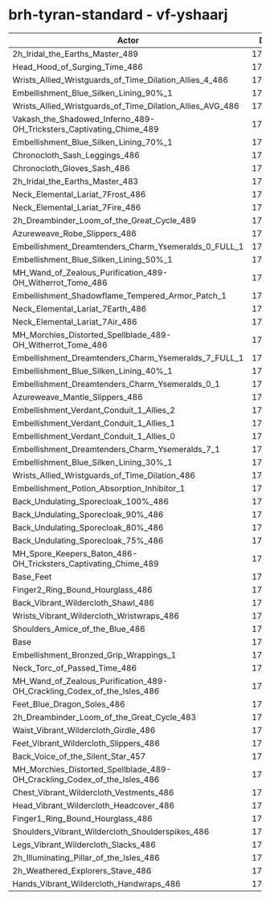 # brh-tyran-standard - vf-yshaarj
| Actor | DPS | Increase |
|---|:---:|:---:|
|2h_Iridal_the_Earths_Master_489|179208|2.04%|
|Head_Hood_of_Surging_Time_486|179163|2.01%|
|Wrists_Allied_Wristguards_of_Time_Dilation_Allies_4_486|178105|1.41%|
|Embellishment_Blue_Silken_Lining_90%_1|178021|1.36%|
|Wrists_Allied_Wristguards_of_Time_Dilation_Allies_AVG_486|177675|1.16%|
|Vakash_the_Shadowed_Inferno_489-OH_Tricksters_Captivating_Chime_489|177510|1.07%|
|Embellishment_Blue_Silken_Lining_70%_1|177477|1.05%|
|Chronocloth_Sash_Leggings_486|177339|0.97%|
|Chronocloth_Gloves_Sash_486|177274|0.94%|
|2h_Iridal_the_Earths_Master_483|177260|0.93%|
|Neck_Elemental_Lariat_7Frost_486|177243|0.92%|
|Neck_Elemental_Lariat_7Fire_486|177157|0.87%|
|2h_Dreambinder_Loom_of_the_Great_Cycle_489|177151|0.87%|
|Azureweave_Robe_Slippers_486|177102|0.84%|
|Embellishment_Dreamtenders_Charm_Ysemeralds_0_FULL_1|177002|0.78%|
|Embellishment_Blue_Silken_Lining_50%_1|176952|0.75%|
|MH_Wand_of_Zealous_Purification_489-OH_Witherrot_Tome_486|176919|0.73%|
|Embellishment_Shadowflame_Tempered_Armor_Patch_1|176883|0.71%|
|Neck_Elemental_Lariat_7Earth_486|176822|0.68%|
|Neck_Elemental_Lariat_7Air_486|176725|0.62%|
|MH_Morchies_Distorted_Spellblade_489-OH_Witherrot_Tome_486|176694|0.61%|
|Embellishment_Dreamtenders_Charm_Ysemeralds_7_FULL_1|176693|0.61%|
|Embellishment_Blue_Silken_Lining_40%_1|176677|0.60%|
|Embellishment_Dreamtenders_Charm_Ysemeralds_0_1|176669|0.59%|
|Azureweave_Mantle_Slippers_486|176617|0.56%|
|Embellishment_Verdant_Conduit_1_Allies_2|176538|0.52%|
|Embellishment_Verdant_Conduit_1_Allies_1|176532|0.51%|
|Embellishment_Verdant_Conduit_1_Allies_0|176483|0.49%|
|Embellishment_Dreamtenders_Charm_Ysemeralds_7_1|176444|0.46%|
|Embellishment_Blue_Silken_Lining_30%_1|176395|0.44%|
|Wrists_Allied_Wristguards_of_Time_Dilation_486|176236|0.35%|
|Embellishment_Potion_Absorption_Inhibitor_1|176201|0.33%|
|Back_Undulating_Sporecloak_100%_486|176143|0.29%|
|Back_Undulating_Sporecloak_90%_486|176123|0.28%|
|Back_Undulating_Sporecloak_80%_486|176066|0.25%|
|Back_Undulating_Sporecloak_75%_486|176038|0.23%|
|MH_Spore_Keepers_Baton_486-OH_Tricksters_Captivating_Chime_489|175859|0.13%|
|Base_Feet|175817|0.11%|
|Finger2_Ring_Bound_Hourglass_486|175795|0.09%|
|Back_Vibrant_Wildercloth_Shawl_486|175684|0.03%|
|Wrists_Vibrant_Wildercloth_Wristwraps_486|175672|0.02%|
|Shoulders_Amice_of_the_Blue_486|175669|0.02%|
|Base|175629|0.00%|
|Embellishment_Bronzed_Grip_Wrappings_1|175621|0.00%|
|Neck_Torc_of_Passed_Time_486|175603|-0.01%|
|MH_Wand_of_Zealous_Purification_489-OH_Crackling_Codex_of_the_Isles_486|175510|-0.07%|
|Feet_Blue_Dragon_Soles_486|175484|-0.08%|
|2h_Dreambinder_Loom_of_the_Great_Cycle_483|175452|-0.10%|
|Waist_Vibrant_Wildercloth_Girdle_486|175411|-0.12%|
|Feet_Vibrant_Wildercloth_Slippers_486|175369|-0.15%|
|Back_Voice_of_the_Silent_Star_457|175299|-0.19%|
|MH_Morchies_Distorted_Spellblade_489-OH_Crackling_Codex_of_the_Isles_486|175292|-0.19%|
|Chest_Vibrant_Wildercloth_Vestments_486|175171|-0.26%|
|Head_Vibrant_Wildercloth_Headcover_486|175113|-0.29%|
|Finger1_Ring_Bound_Hourglass_486|175000|-0.36%|
|Shoulders_Vibrant_Wildercloth_Shoulderspikes_486|174828|-0.46%|
|Legs_Vibrant_Wildercloth_Slacks_486|174811|-0.47%|
|2h_Illuminating_Pillar_of_the_Isles_486|174748|-0.50%|
|2h_Weathered_Explorers_Stave_486|174677|-0.54%|
|Hands_Vibrant_Wildercloth_Handwraps_486|174521|-0.63%|
